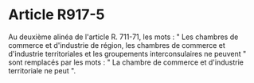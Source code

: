 # Article R917-5

Au deuxième alinéa de l'article R. 711-71, les mots : " Les chambres de commerce et d'industrie de région, les chambres de commerce et d'industrie territoriales et les groupements interconsulaires ne peuvent " sont remplacés par les mots : " La      chambre de commerce et d'industrie territoriale ne peut ".
